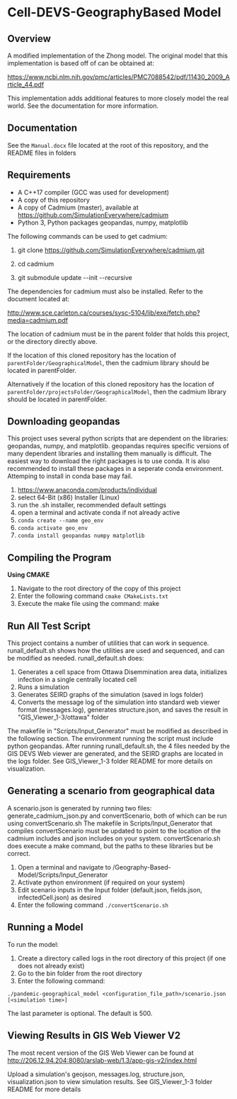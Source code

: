 Cell-DEVS-GeographyBased Model
===
Overview
----
A modified implementation of the Zhong model. The original model that this implementation is based off of can be obtained at:

https://www.ncbi.nlm.nih.gov/pmc/articles/PMC7088542/pdf/11430_2009_Article_44.pdf

This implementation adds additional features to more closely model the real world. See the documentation for more information.

Documentation
----
See the `Manual.docx` file located at the root of this repository, and the README files in folders

Requirements
---
* A C++17 compiler (GCC was used for development)
* A copy of this repository
* A copy of Cadmium (master), available at https://github.com/SimulationEverywhere/cadmium
* Python 3, Python packages geopandas, numpy, matplotlib

The following commands can be used to get cadmium:

1. git clone https://github.com/SimulationEverywhere/cadmium.git

2. cd cadmium

3. git submodule update --init --recursive

The dependencies for cadmium must also be installed. Refer to the document located at:

http://www.sce.carleton.ca/courses/sysc-5104/lib/exe/fetch.php?media=cadmium.pdf


The location of cadmium must be in the parent folder that holds this project, or the directory directly above.

If the location of this cloned repository has the location of `parentFolder/GeographicalModel`, then the cadmium library should be located in parentFolder.

Alternatively if the location of this cloned repository has the location of `parentFolder/projectsFolder/GeographicalModel`, then the cadmium library should be located in parentFolder.

Downloading geopandas
---
This project uses several python scripts that are dependent on the libraries: geopandas, numpy, and matplotlib. geopandas requires specific versions of many dependent libraries and installing them manually is difficult. The easiest way to download the right packages is to use conda. It is also recommended to install these packages in a seperate conda environment. Attemping to install in conda base may fail.
1. https://www.anaconda.com/products/individual
2. select 64-Bit (x86) Installer (Linux)
3. run the .sh installer, recommended default settings
4. open a terminal and activate conda if not already active
5.  ```conda create --name geo_env```
6.  ```conda activate geo_env```
7.  ```conda install geopandas numpy matplotlib ```

Compiling the Program
----
**Using CMAKE**
1. Navigate to the root directory of the copy of this project
2. Enter the following command `cmake CMakeLists.txt`
3. Execute the make file using the command: make

Run All Test Script
----
This project contains a number of utilities that can work in sequence. runall_default.sh shows how the utilities are used and sequenced, and can be modified as needed.
runall_default.sh does:

1. Generates a cell space from Ottawa Disemmination area data, initializes infection in a single centrally located cell
2. Runs a simulation
3. Generates SEIRD graphs of the simulation (saved in logs folder)
4. Converts the message log of the simulation into standard web viewer format (messages.log), generates structure.json, and saves the result in "GIS_Viewer_1-3/ottawa" folder

The makefile in "Scripts/Input_Generator" must be modified as described in the following section. The environment running the script must include python geopandas. After running runall_default.sh, the 4 files needed by the GIS DEVS Web viewer are generated, and the SEIRD graphs are located in the logs folder. See GIS_Viewer_1-3 folder README for more details on visualization. 

Generating a scenario from geographical data
----
A scenario.json is generated by running two files: generate_cadmium_json.py and convertScenario, both of which can be run using convertScenario.sh
The makefile in Scripts/Input_Generator that compiles convertScenario must be updated to point to the location of the cadmium includes and json includes on your system. convertScenario.sh does execute a make command, but the paths to these libraries but be correct.

1. Open a terminal and navigate to /Geography-Based-Model/Scripts/Input_Generator
2. Activate python environment (if required on your system)
3. Edit scenario inputs in the Input folder (default.json, fields.json, infectedCell.json) as desired
4. Enter the following command `./convertScenario.sh`

Running a Model
----

To run the model:
1. Create a directory called logs in the root directory of this project (if one does not already exist)
2. Go to the bin folder from the root directory
3. Enter the following command:

`./pandemic-geographical_model <configuration_file_path>/scenario.json [<simulation time>]`

The last parameter is optional. The default is 500.

Viewing Results in GIS Web Viewer V2
---
The most recent version of the GIS Web Viewer can be found at http://206.12.94.204:8080/arslab-web/1.3/app-gis-v2/index.html

Upload a simulation's geojson, messages.log, structure.json, visualization.json to view simulation results. See GIS_Viewer_1-3 folder README for more details
